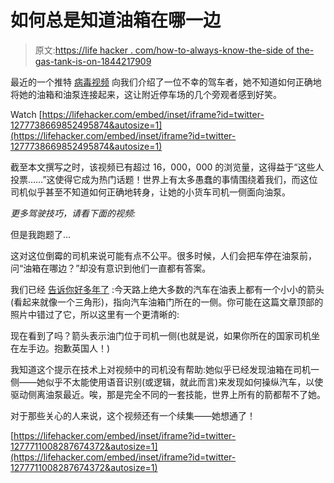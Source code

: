 # 如何总是知道油箱在哪一边

> 原文:[https://life hacker . com/how-to-always-know-the-side of the-gas-tank-is-on-1844217909](https://lifehacker.com/how-to-always-know-which-side-the-gas-tank-is-on-1844217909)

最近的一个推特 [病毒视频](https://twitter.com/RexChapman/status/1277738669852495874) 向我们介绍了一位不幸的驾车者，她不知道如何正确地将她的油箱和油泵连接起来，这让附近停车场的几个旁观者感到好笑。

Watch [https://lifehacker.com/embed/inset/iframe?id=twitter-1277738669852495874&autosize=1](https://lifehacker.com/embed/inset/iframe?id=twitter-1277738669852495874&autosize=1) 

截至本文撰写之时，该视频已有超过 16，000，000 的浏览量，这得益于“这些人投票……”这使得它成为热门话题！世界上有太多愚蠢的事情围绕着我们，而这位司机似乎甚至不知道如何正确地转身，让她的小货车司机一侧面向油泵。

*更多驾驶技巧，请看下面的视频:*

但是我跑题了...

这对这位倒霉的司机来说可能有点不公平。很多时候，人们会把车停在油泵前，问“油箱在哪边？”却没有意识到他们一直都有答案。

我们已经 [告诉你好多年了](https://lifehacker.com/instantly-see-which-side-of-your-car-the-gas-tank-is-on-1174049329) :今天路上绝大多数的汽车在油表上都有一个小小的箭头(看起来就像一个三角形)，指向汽车油箱门所在的一侧。你可能在这篇文章顶部的照片中错过了它，所以这里有一个更清晰的:

现在看到了吗？箭头表示油门位于司机一侧(也就是说，如果你所在的国家司机坐在左手边。抱歉英国人！)

我知道这个提示在技术上对视频中的司机没有帮助:她似乎已经发现油箱在司机一侧——她似乎不太能使用语音识别(或逻辑，就此而言)来发现如何操纵汽车，以使驱动侧离油泵最近。唉，那是完全不同的一套技能，世界上所有的箭都帮不了她。

对于那些关心的人来说，这个视频还有一个续集——她想通了！

 [https://lifehacker.com/embed/inset/iframe?id=twitter-1277711008287674372&autosize=1](https://lifehacker.com/embed/inset/iframe?id=twitter-1277711008287674372&autosize=1)